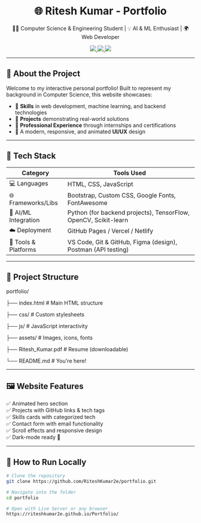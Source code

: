 <h1 align="center">🌐 Ritesh Kumar - Portfolio</h1>

<p align="center">
  👨‍💻 Computer Science & Engineering Student | 💡 AI & ML Enthusiast | 🌍 Web Developer
</p>

<p align="center">
  <a href="https://github.com/RiteshKumar2e" target="_blank">
    <img src="https://img.shields.io/github/followers/RiteshKumar2e?label=Follow&style=social" />
  </a>
  <a href="(https://riteshkumar2e.github.io/Portfolio/)" target="_blank">
    <img src="https://img.shields.io/badge/Portfolio-Live-blueviolet" />
  </a>
  <a href="Ritesh_Kumar.pdf" target="_blank">
    <img src="https://img.shields.io/badge/Resume-Download-orange" />
  </a>
</p>

---

## 🚀 About the Project

Welcome to my interactive personal portfolio! Built to represent my background in Computer Science, this website showcases:

- 🔹 **Skills** in web development, machine learning, and backend technologies  
- 🔹 **Projects** demonstrating real-world solutions  
- 🔹 **Professional Experience** through internships and certifications  
- 🔹 A modern, responsive, and animated **UI/UX** design  

---

## 🧰 Tech Stack

| Category            | Tools Used                                                                 |
|---------------------|-----------------------------------------------------------------------------|
| 💻 Languages         | HTML, CSS, JavaScript                                                       |
| 🌐 Frameworks/Libs   | Bootstrap, Custom CSS, Google Fonts, FontAwesome                           |
| 🧠 AI/ML Integration | Python (for backend projects), TensorFlow, OpenCV, Scikit-learn             |
| ☁️ Deployment        | GitHub Pages / Vercel / Netlify                                             |
| 🧰 Tools & Platforms | VS Code, Git & GitHub, Figma (design), Postman (API testing)                |

---

## 📂 Project Structure


portfolio/

├── index.html # Main HTML structure

├── css/ # Custom stylesheets

├── js/ # JavaScript interactivity

├── assets/ # Images, icons, fonts

├── Ritesh_Kumar.pdf # Resume (downloadable)

└── README.md # You're here!


---

## 🖼️ Website Features

✅ Animated hero section  
✅ Projects with GitHub links & tech tags  
✅ Skills cards with categorized tech  
✅ Contact form with email functionality  
✅ Scroll effects and responsive design  
✅ Dark-mode ready 🎯

---

## 🧪 How to Run Locally

```bash
# Clone the repository
git clone https://github.com/RiteshKumar2e/portfolio.git

# Navigate into the folder
cd portfolio

# Open with Live Server or any browser
https://riteshkumar2e.github.io/Portfolio/
